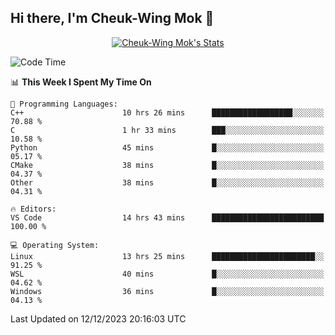 ## Hi there, I'm Cheuk-Wing Mok 👋

<!--
**mozro0327/mozro0327** is a ✨ _special_ ✨ repository because its `README.md` (this file) appears on your GitHub profile.

Here are some ideas to get you started:

- 🔭 I’m currently working on ...
- 🌱 I’m currently learning ...
- 👯 I’m looking to collaborate on ...
- 🤔 I’m looking for help with ...
- 💬 Ask me about ...
- 📫 How to reach me: ...
- 😄 Pronouns: ...
- ⚡ Fun fact: ...
-->

<p align="center">
  <a href="https://github.com/mozro0327" class="rich-diff-level-one">
    <img src="https://github-readme-stats.vercel.app/api?username=mozro0327&title_color=333&text_color=777" alt="Cheuk-Wing Mok's Stats" >
    <!-- &hide=issues
    <img src="https://github-readme-stats.vercel.app/api?username=mozro0327&hide=issues&title_color=333&text_color=777" alt="Cheuk-Wing Mok's Stats" >
    -->
  </a>
</p>

<!--START_SECTION:waka-->
![Code Time](http://img.shields.io/badge/Code%20Time-2%2C194%20hrs%2038%20mins-blue)

📊 **This Week I Spent My Time On** 

```text
💬 Programming Languages: 
C++                      10 hrs 26 mins      ██████████████████░░░░░░░   70.88 % 
C                        1 hr 33 mins        ███░░░░░░░░░░░░░░░░░░░░░░   10.58 % 
Python                   45 mins             █░░░░░░░░░░░░░░░░░░░░░░░░   05.17 % 
CMake                    38 mins             █░░░░░░░░░░░░░░░░░░░░░░░░   04.37 % 
Other                    38 mins             █░░░░░░░░░░░░░░░░░░░░░░░░   04.31 % 

🔥 Editors: 
VS Code                  14 hrs 43 mins      █████████████████████████   100.00 % 

💻 Operating System: 
Linux                    13 hrs 25 mins      ███████████████████████░░   91.25 % 
WSL                      40 mins             █░░░░░░░░░░░░░░░░░░░░░░░░   04.62 % 
Windows                  36 mins             █░░░░░░░░░░░░░░░░░░░░░░░░   04.13 % 
```


 Last Updated on 12/12/2023 20:16:03 UTC
<!--END_SECTION:waka-->
